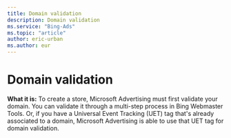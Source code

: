 ```yaml
---
title: Domain validation
description: Domain validation
ms.service: "Bing-Ads"
ms.topic: "article"
author: eric-urban
ms.author: eur
---
```


# Domain validation

**What it is:**  To create a store, Microsoft Advertising must first validate your domain. You can validate it through a multi-step process in Bing Webmaster Tools. Or, if you have a Universal Event Tracking (UET) tag that's already associated to a domain,  Microsoft Advertising is able to use that UET tag for domain validation.


